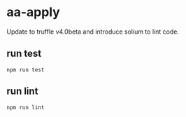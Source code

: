 # aa-apply

Update to truffle v4.0beta and introduce solium to lint code.

## run test
```
npm run test
```

## run lint
```
npm run lint
```
